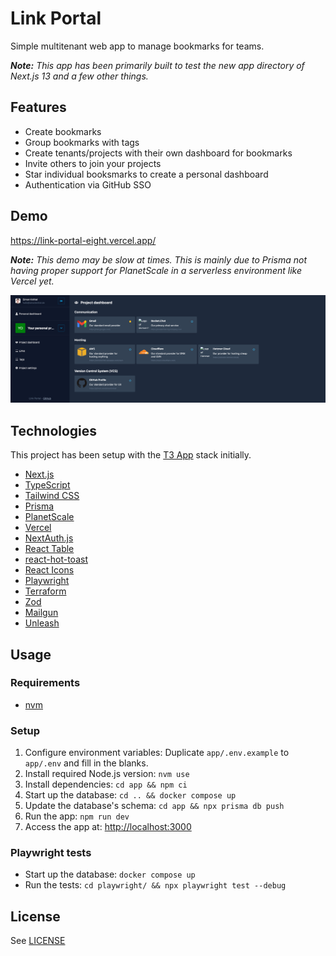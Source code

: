 # Link Portal

Simple multitenant web app to manage bookmarks for teams.

_**Note:** This app has been primarily built to test the new app directory of Next.js 13 and a few other things._

## Features

- Create bookmarks
- Group bookmarks with tags
- Create tenants/projects with their own dashboard for bookmarks
- Invite others to join your projects
- Star individual booksmarks to create a personal dashboard
- Authentication via GitHub SSO

## Demo

<https://link-portal-eight.vercel.app/>

_**Note:** This demo may be slow at times. This is mainly due to Prisma not having proper support for PlanetScale in a serverless environment like Vercel yet._

![](docs/project-dashboard.png)

## Technologies

This project has been setup with the [T3 App](https://create.t3.gg/) stack initially.

- [Next.js](https://nextjs.org/)
- [TypeScript](https://www.typescriptlang.org/)
- [Tailwind CSS](https://tailwindcss.com/)
- [Prisma](https://www.prisma.io/)
- [PlanetScale](https://planetscale.com/)
- [Vercel](https://vercel.com/)
- [NextAuth.js](https://next-auth.js.org/)
- [React Table](https://github.com/TanStack/table)
- [react-hot-toast](https://github.com/timolins/react-hot-toast)
- [React Icons](https://github.com/react-icons/react-icons)
- [Playwright](https://playwright.dev/)
- [Terraform](https://www.terraform.io/)
- [Zod](https://github.com/colinhacks/zod)
- [Mailgun](https://www.mailgun.com/)
- [Unleash](https://www.getunleash.io/)

## Usage

### Requirements

- [nvm](https://github.com/nvm-sh/nvm)

### Setup

1. Configure environment variables: Duplicate `app/.env.example` to `app/.env` and fill in the blanks.
2. Install required Node.js version: `nvm use`
3. Install dependencies: `cd app && npm ci`
4. Start up the database: `cd .. && docker compose up`
5. Update the database's schema: `cd app && npx prisma db push`
6. Run the app: `npm run dev`
7. Access the app at: <http://localhost:3000>

### Playwright tests

- Start up the database: `docker compose up`
- Run the tests: `cd playwright/ && npx playwright test --debug`

## License

See [LICENSE](./LICENSE)
